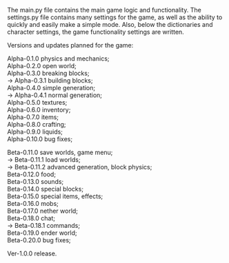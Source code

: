 The main.py file contains the main game logic and functionality. 
The settings.py file contains many settings for the game, as well as the ability to quickly and easily make a simple mode. 
Also, below the dictionaries and character settings, the game functionality settings are written.

Versions and updates planned for the game:

Alpha-0.1.0 physics and mechanics;                             
Alpha-0.2.0 open world;                 
Alpha-0.3.0 breaking blocks;                 
-> Alpha-0.3.1 building blocks;                 
Alpha-0.4.0 simple generation;                 
-> Alpha-0.4.1 normal generation;                               
Alpha-0.5.0 textures;                 
Alpha-0.6.0 inventory;                 
Alpha-0.7.0 items;                 
Alpha-0.8.0 crafting;                 
Alpha-0.9.0 liquids;                 
Alpha-0.10.0 bug fixes;                 

Beta-0.11.0 save worlds, game menu;                 
-> Beta-0.11.1 load worlds;                 
-> Beta-0.11.2 advanced generation, block physics;                 
Beta-0.12.0 food;                 
Beta-0.13.0 sounds;                 
Beta-0.14.0 special blocks;                 
Beta-0.15.0 special items, effects;                 
Beta-0.16.0 mobs;                 
Beta-0.17.0 nether world;                 
Beta-0.18.0 chat;                 
-> Beta-0.18.1 commands;                 
Beta-0.19.0 ender world;                 
Beta-0.20.0 bug fixes;                 

Ver-1.0.0 release.                 
